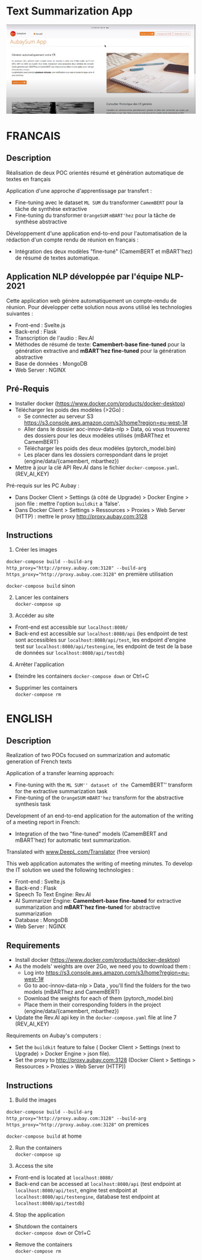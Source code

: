 # Text Summarization App

![](https://github.com/hugo-mi/Text-Summarization-App/blob/main/img/Homepage.png)

# **FRANCAIS**

## Description

Réalisation de deux POC orientés résumé et génération automatique de textes en français

Application d'une approche d'apprentissage par transfert : 
- Fine-tuning avec le dataset ``ML SUM`` du transformer ``CamemBERT`` pour la tâche de synthèse extractive
- Fine-tuning du transformer ``OrangeSUM`` ``mBART'hez`` pour la tâche de synthèse abstractive

Développement d'une application end-to-end pour l'automatisation de la rédaction d'un compte rendu de réunion en français :
- Intégration des deux modèles "fine-tuné" (CamemBERT et mBART'hez) de résumé de textes automatique.

## Application NLP développée par l'équipe NLP-2021

Cette application web génère automatiquement un compte-rendu de réunion.
Pour développer cette solution nous avons utilisé les technologies suivantes :

- Front-end : Svelte.js
- Back-end : Flask
- Transcription de l'audio : Rev.AI
- Méthodes de résumé de texte: 
**Camembert-base fine-tuned** pour la génération extractive and **mBART'hez fine-tuned** pour la génération abstractive
- Base de données : MongoDB
- Web Server : NGINX

## Pré-Requis 

- Installer docker (https://www.docker.com/products/docker-desktop)
- Télécharger les poids des modèles (>2Go) :
    * Se connecter au serveur S3 https://s3.console.aws.amazon.com/s3/home?region=eu-west-1#
    * Aller dans le dossier aoc-innov-data-nlp > Data, où vous trouverez des dossiers pour les deux modèles utilisés (mBARThez et CamemBERT)
    * Télécharger les poids des deux modèles (pytorch_model.bin)
    * Les placer dans les dossiers correspondant dans le projet (engine/data/\{camembert, mbarthez\})
- Mettre à jour la clé API Rev.AI dans le fichier `docker-compose.yaml`. (REV_AI_KEY)

Pré-requis sur les PC Aubay :
- Dans Docker Client > Settings (à côté de Upgrade) > Docker Engine > json file : mettre l'option `buildkit` a 'false'.
- Dans Docker Client > Settings > Ressources > Proxies > Web Server (HTTP) : mettre le proxy http://proxy.aubay.com:3128

## Instructions

1. Créer les images 

```docker-compose build --build-arg http_proxy="http://proxy.aubay.com:3128" --build-arg https_proxy="http://proxy.aubay.com:3128"``` en première utilisation  

```docker-compose build``` sinon

2. Lancer les containers  
```docker-compose up```

3. Accéder au site  
- Front-end est accessible sur `localhost:8080/`
- Back-end est accessible sur `localhost:8080/api` (les endpoint de test sont accessibles sur `localhost:8080/api/test`, les endpoint d'engine test sur `localhost:8080/api/testengine`, les endpoint de test de la base de données sur `localhost:8080/api/testdb`)

4.  Arrêter l'application
- Eteindre les containers
 ```docker-compose down``` or Ctrl+C

- Supprimer les containers  
 ```docker-compose rm```


# **ENGLISH**

## Description

Realization of two POCs focused on summarization and automatic generation of French texts

Application of a transfer learning approach: 
- Fine-tuning with the ``ML SUM'' dataset of the ``CamemBERT'' transform for the extractive summarization task
- Fine-tuning of the ``OrangeSUM`` ``mBART'hez`` transform for the abstractive synthesis task

Development of an end-to-end application for the automation of the writing of a meeting report in French:
- Integration of the two "fine-tuned" models (CamemBERT and mBART'hez) for automatic text summarization.

Translated with www.DeepL.com/Translator (free version)

This web application automates the writing of meeting minutes. 
To develop the IT solution we used the following technologies :

- Front-end : Svelte.js
- Back-end : Flask
- Speech To Text Engine: Rev.AI
- AI Summarizer Engine: 
**Camembert-base fine-tuned** for extractive summarization and **mBART'hez fine-tuned** for abstractive summarization 
- Database : MongoDB
- Web Server : NGINX

## Requirements

- Install docker (https://www.docker.com/products/docker-desktop)
- As the models' weights are over 2Go, we need you to download them : 
    * Log into https://s3.console.aws.amazon.com/s3/home?region=eu-west-1#
    * Go to aoc-innov-data-nlp > Data , you'll find the folders for the two models (mBARThez and CamemBERT)
    * Download the weights for each of them (pytorch_model.bin)
    * Place them in their corresponding folders in the project (engine/data/\{camembert, mbarthez\})
- Update the Rev.AI api key in the `docker-compose.yaml` file at line 7 (REV_AI_KEY)

Requirements on Aubay's computers :
* Set the `buildkit` feature to false ( Docker Client > Settings (next to Upgrade) > Docker Engine > json file).
* Set the proxy to http://proxy.aubay.com:3128 (Docker Client > Settings > Ressources > Proxies > Web Server (HTTP))

## Instructions


1. Build the images 

```docker-compose build --build-arg http_proxy="http://proxy.aubay.com:3128" --build-arg https_proxy="http://proxy.aubay.com:3128"``` on premices 

```docker-compose build``` at home   

2. Run the containers  
```docker-compose up```

3. Access the site  
- Front-end is located at `localhost:8080/`
- Back-end can be accessed at `localhost:8080/api` (test endpoint at `localhost:8080/api/test`, engine test endpoint at `localhost:8080/api/testengine`, database test endpoint at `localhost:8080/api/testdb`)


4. Stop the application
- Shutdown the containers  
 ```docker-compose down``` or Ctrl+C

- Remove the containers  
 ```docker-compose rm```



